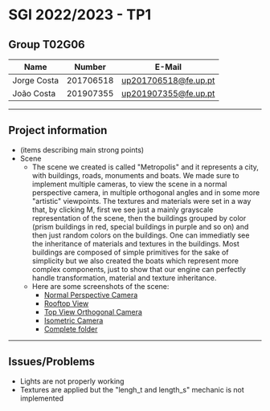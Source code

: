 # SGI 2022/2023 - TP1

## Group T02G06
| Name             | Number    | E-Mail             |
| ---------------- | --------- | ------------------ |
| Jorge Costa         | 201706518 | up201706518@fe.up.pt                |
| João Costa         | 201907355 | up201907355@fe.up.pt             |

----
## Project information

- (items describing main strong points)
- Scene
  - The scene we created is called "Metropolis" and it represents a city, with buildings, roads, monuments and boats. We made sure to implement multiple cameras, to view the scene in a normal perspective camera, in multiple orthogonal angles and in some more "artistic" viewpoints. The textures and materials were set in a way that, by clicking M, first we see just a mainly grayscale representation of the scene, then the buildings grouped by color (prism buildings in red, special buildings in purple and so on) and then just random colors on the buildings. One can immediatly see the inheritance of materials and textures in the buildings. Most buildings are composed of simple primitives for the sake of simplicity but we also created the boats which represent more complex components, just to show that our engine can perfectly handle transformation, material and texture inheritance.
  - Here are some screenshots of the scene:
    - [Normal Perspective Camera](screenshots/perspective_camera_initial.png)
    - [Rooftop View](screenshots/rooftop_view.png)
    - [Top View Orthogonal Camera](screenshots/orthogonal_camera.png)
    - [Isometric Camera](screenshots/isometric_view.png)
    - [Complete folder](screenshots)
----
## Issues/Problems

- Lights are not properly working
- Textures are applied but the "lengh_t and length_s" mechanic is not implemented
